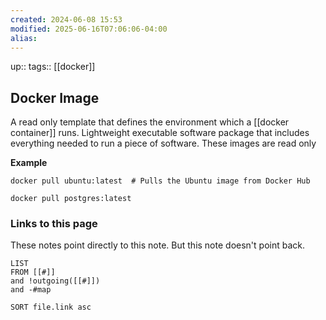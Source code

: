 ```yaml
---
created: 2024-06-08 15:53
modified: 2025-06-16T07:06:06-04:00
alias: 
---
```

up::
tags:: [[docker]]
## Docker Image

A read only template that defines the environment which a [[docker container]] runs.
Lightweight executable software package that includes everything needed to run a piece of software.
These images are read only

**Example**
```
docker pull ubuntu:latest  # Pulls the Ubuntu image from Docker Hub

docker pull postgres:latest
```
### Links to this page
These notes point directly to this note. But this note doesn't point back.
```dataview
LIST
FROM [[#]]
and !outgoing([[#]])
and -#map

SORT file.link asc
```
